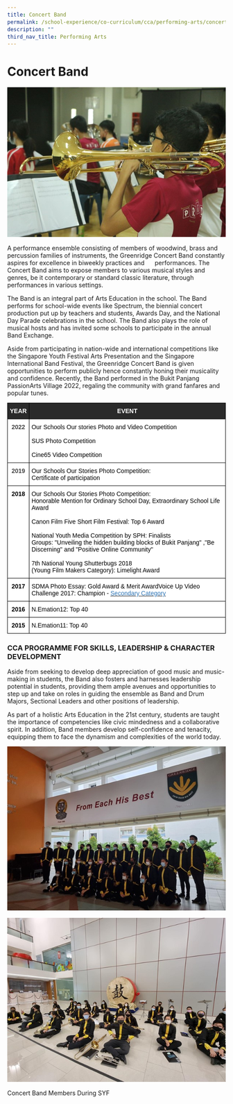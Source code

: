 ```yaml
---
title: Concert Band
permalink: /school-experience/co-curriculum/cca/performing-arts/concert-band/
description: ""
third_nav_title: Performing Arts
---
```

# **Concert Band**

![](/images/Band1.jpg)


A performance ensemble consisting of members of woodwind, brass and percussion families of instruments, the Greenridge Concert Band constantly aspires for excellence in biweekly practices and      performances. The Concert Band aims to expose members to various musical styles and genres, be it contemporary or standard classic literature, through performances in various settings.  
  

The Band is an integral part of Arts Education in the school. The Band performs for school-wide events like Spectrum, the biennial concert production put up by teachers and students, Awards Day, and the National Day Parade celebrations in the school. The Band also plays the role of musical hosts and has invited some schools to participate in the annual Band Exchange.

Aside from participating in nation-wide and international competitions like the Singapore Youth Festival Arts Presentation and the Singapore International Band Festival, the Greenridge Concert Band is given opportunities to perform publicly hence constantly honing their musicality and confidence. Recently, the Band performed in the Bukit Panjang PassionArts Village 2022, regaling the community with grand fanfares and popular tunes.

<table style="border-collapse:collapse;border-spacing:0" class="tg"><thead><tr><th style="background-color:#2A2A2A;border-color:#000000;border-style:solid;border-width:1px;color:#FFF;font-family:Arial, sans-serif;font-size:14px;font-weight:bold;overflow:hidden;padding:10px 5px;text-align:center;vertical-align:top;word-break:normal">YEAR</th><th style="background-color:#2A2A2A;border-color:#000000;border-style:solid;border-width:1px;color:#FFF;font-family:Arial, sans-serif;font-size:14px;font-weight:bold;overflow:hidden;padding:10px 5px;text-align:center;vertical-align:top;word-break:normal">EVENT</th></tr></thead><tbody><tr><td style="background-color:#FFF;border-color:black;border-style:solid;border-width:1px;color:#454545;font-family:Arial, sans-serif;font-size:14px;font-weight:bold;overflow:hidden;padding:10px 5px;text-align:center;vertical-align:top;word-break:normal">2022</td><td style="background-color:#FFF;border-color:black;border-style:solid;border-width:1px;color:#454545;font-family:Arial, sans-serif;font-size:14px;overflow:hidden;padding:10px 5px;text-align:left;vertical-align:top;word-break:normal"><span style="color:#000;background-color:transparent">Our Schools Our stories Photo and Video Competition</span><br><br><span style="color:#000;background-color:transparent">SUS Photo Competition</span><br><br><span style="color:#000;background-color:transparent">Cine65 Video Competition</span></td></tr><tr><td style="background-color:#FFF;border-color:black;border-style:solid;border-width:1px;color:#454545;font-family:Arial, sans-serif;font-size:14px;font-weight:bold;overflow:hidden;padding:10px 5px;text-align:center;vertical-align:top;word-break:normal">2019</td><td style="background-color:#FFF;border-color:black;border-style:solid;border-width:1px;color:#454545;font-family:Arial, sans-serif;font-size:14px;overflow:hidden;padding:10px 5px;text-align:left;vertical-align:top;word-break:normal"><span style="color:#000;background-color:transparent">Our Schools Our Stories Photo Competition:</span><br><span style="color:#000;background-color:transparent">Certificate of participation</span></td></tr><tr><td style="background-color:#FFF;border-color:black;border-style:solid;border-width:1px;color:#454545;font-family:Arial, sans-serif;font-size:14px;font-weight:bold;overflow:hidden;padding:10px 5px;text-align:center;vertical-align:top;word-break:normal"><span style="font-weight:700;color:#000;background-color:transparent">2018</span></td><td style="background-color:#FFF;border-color:black;border-style:solid;border-width:1px;color:#454545;font-family:Arial, sans-serif;font-size:14px;overflow:hidden;padding:10px 5px;text-align:left;vertical-align:top;word-break:normal"><span style="color:#000;background-color:transparent">Our Schools Our Stories Photo Competition:</span><br><span style="color:#000;background-color:transparent">Honorable Mention for Ordinary School Day, Extraordinary School Life Award</span><br><br><span style="color:#000;background-color:transparent">Canon Film Five Short Film Festival: Top 6 Award</span><br><br><span style="color:#000;background-color:transparent">National Youth Media Competition by SPH: Finalists</span><br><span style="color:#000;background-color:transparent">Groups: "Unveiling the hidden building blocks of Bukit Panjang" ,"Be Discerning" and "Positive Online Community"</span><br><br><span style="color:#000;background-color:transparent">7th National Young Shutterbugs 2018</span><br><span style="color:#000;background-color:transparent">(Young Film Makers Category): Limelight Award</span></td></tr><tr><td style="background-color:#FFF;border-color:black;border-style:solid;border-width:1px;color:#454545;font-family:Arial, sans-serif;font-size:14px;font-weight:bold;overflow:hidden;padding:10px 5px;text-align:center;vertical-align:top;word-break:normal"><span style="font-weight:700;color:#000;background-color:transparent">2017</span></td><td style="background-color:#FFF;border-color:black;border-style:solid;border-width:1px;color:#454545;font-family:Arial, sans-serif;font-size:14px;overflow:hidden;padding:10px 5px;text-align:left;vertical-align:top;word-break:normal"><span style="color:#000;background-color:transparent">SDMA Photo Essay: Gold Award &amp; Merit AwardVoice Up Video Challenge 2017: Champion - </span><a href="https://innovajc.moe.edu.sg/current-students/co-curriculum/digital-literacies-programme/youthchange-3-0/voice-up-challenge-2017/secondary-school-category"><span style="color:#2E75B5;background-color:transparent">Secondary Category</span></a></td></tr><tr><td style="background-color:#FFF;border-color:black;border-style:solid;border-width:1px;color:#454545;font-family:Arial, sans-serif;font-size:14px;font-weight:bold;overflow:hidden;padding:10px 5px;text-align:center;vertical-align:top;word-break:normal"><span style="font-weight:700;color:#000;background-color:transparent">2016</span></td><td style="background-color:#FFF;border-color:black;border-style:solid;border-width:1px;color:#454545;font-family:Arial, sans-serif;font-size:14px;overflow:hidden;padding:10px 5px;text-align:left;vertical-align:top;word-break:normal"><span style="color:#000;background-color:transparent">N.Emation12: Top 40</span></td></tr><tr><td style="background-color:#FFF;border-color:black;border-style:solid;border-width:1px;color:#454545;font-family:Arial, sans-serif;font-size:14px;font-weight:bold;overflow:hidden;padding:10px 5px;text-align:center;vertical-align:top;word-break:normal"><span style="font-weight:700;color:#000;background-color:transparent">2015</span></td><td style="background-color:#FFF;border-color:black;border-style:solid;border-width:1px;color:#454545;font-family:Arial, sans-serif;font-size:14px;overflow:hidden;padding:10px 5px;text-align:left;vertical-align:top;word-break:normal"><span style="color:#000;background-color:transparent">N.Emation11: Top 40</span></td></tr></tbody></table>


### CCA PROGRAMME FOR SKILLS, LEADERSHIP & CHARACTER DEVELOPMENT

Aside from seeking to develop deep appreciation of good music and music-making in students, the Band also fosters and harnesses leadership potential in students, providing them ample avenues and opportunities to step up and take on roles in guiding the ensemble as Band and Drum Majors, Sectional Leaders and other positions of leadership.

As part of a holistic Arts Education in the 21st century, students are taught the importance of competencies like civic mindedness and a collaborative spirit. In addition, Band members develop self-confidence and tenacity, equipping them to face the dynamism and complexities of the world today.

![](/images/Band2.jpg)

![](/images/Band3.jpg)

Concert Band Members During SYF